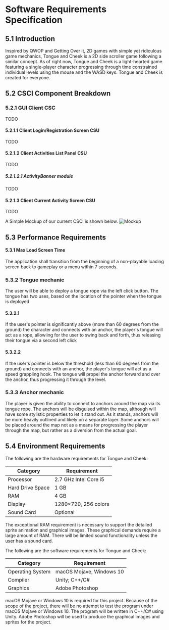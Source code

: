 #  Software Requirements Specification

##  5.1  Introduction
Inspired by QWOP and Getting Over it, 2D games with simple yet ridiculous game mechanics, Tongue and Cheek is a 2D side scroller game following a similar concept. As of right now, Tongue and Cheek is a light-hearted game featuring a single-player character progressing through time constrained individual levels using the mouse and the WASD keys. Tongue and Cheek is created for everyone.

##  5.2  CSCI Component Breakdown

###  5.2.1 GUI Client CSC
TODO

####  5.2.1.1 Client Login/Registration Screen CSU
TODO

####  5.2.1.2 Client Activities List Panel CSU
TODO

#####  5.2.1.2.1 ActivityBanner module
TODO

####  5.2.1.3 Client Current Activity Screen CSU
TODO

A Simple Mockup of our current CSCI is shown below.
![Mockup](images/components-concept-001.png)

##  5.3  Performance Requirements
####  5.3.1 Max Load Screen Time
The application shall transition from the beginning of a non-playable loading screen back to gameplay or a menu within 7 seconds.

###  5.3.2 Tongue mechanic
The user will be able to deploy a tongue rope via the left click button. The tongue has two uses, based on the location of the pointer when the tongue is deployed

#### 5.3.2.1
If the user's pointer is significantly above (more than 60 degrees from the ground) the character and connects with an anchor, the player's tongue will act as a rope, allowiing for the user to swing back and forth, thus releasing their tongue via a second left click

#### 5.3.2.2
If the user's pointer is below the threshold (less than 60 degrees from the ground) and connects with an anchor, the player's tongue will act as a speed grappling hook. The tongue will propel the anchor forward and over the anchor, thus progressing it through the level.

### 5.3.3 Anchor mechanic
The player is given the ability to connect to anchors around the map via its tongue rope. The anchors will be disguised within the map, although will have some stylistic properties to let it stand out. As it stands, anchors will be more heavily outlined and likely on a separate layer. Some anchors will be placed around the map not as a means for progressing the player through the map, but rather as a diversion from the actual goal.

##  5.4  Environment Requirements

The following are the hardware requirements for Tongue and Cheek:

| Category         | Requirement           |
| ---------------- | --------------------- |
| Processor        | 2.7 GHz Intel Core i5 |
| Hard Drive Space | 1 GB                  |
| RAM              | 4 GB                  |
| Display          | 1280×720, 256 colors  |
| Sound Card       | Optional              |

The exceptional RAM requirement is necessary to support the detailed sprite animation and graphical images. These graphical demands require a large amount of RAM. There will be limited sound functionality unless the user has a sound card.


The following are the software requirements for Tongue and Cheek:

| Category         | Requirement              |
| ---------------- | ------------------------ |
| Operating System | macOS Mojave, Windows 10 |
| Compiler         | Unity; C++/C#            |
| Graphics         | Adobe Photoshop          |

macOS Mojave or Windows 10 is required for this project. Because of the scope of the project, there will be no attempt to test the program under macOS Mojave or Windows 10. The program will be written in C++/C# using Unity. Adobe Photoshop will be used to produce the graphical images and sprites for the project.
